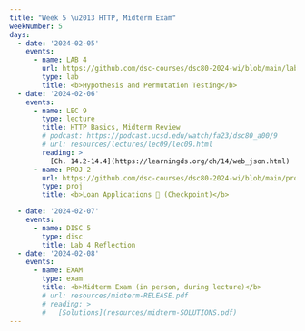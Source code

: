 ```yaml
---
title: "Week 5 \u2013 HTTP, Midterm Exam"
weekNumber: 5
days:
  - date: '2024-02-05'
    events:
      - name: LAB 4
        url: https://github.com/dsc-courses/dsc80-2024-wi/blob/main/labs/lab04/lab.ipynb
        type: lab
        title: <b>Hypothesis and Permutation Testing</b>
  - date: '2024-02-06'
    events:
      - name: LEC 9
        type: lecture
        title: HTTP Basics, Midterm Review
        # podcast: https://podcast.ucsd.edu/watch/fa23/dsc80_a00/9
        # url: resources/lectures/lec09/lec09.html
        reading: >
          [Ch. 14.2-14.4](https://learningds.org/ch/14/web_json.html)
      - name: PROJ 2
        url: https://github.com/dsc-courses/dsc80-2024-wi/blob/main/projects/proj02/project.ipynb
        type: proj
        title: <b>Loan Applications 💸 (Checkpoint)</b>

  - date: '2024-02-07'
    events:
      - name: DISC 5
        type: disc
        title: Lab 4 Reflection
  - date: '2024-02-08'
    events:
      - name: EXAM
        type: exam
        title: <b>Midterm Exam (in person, during lecture)</b>
        # url: resources/midterm-RELEASE.pdf
        # reading: >
        #   [Solutions](resources/midterm-SOLUTIONS.pdf)
---
```

